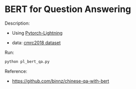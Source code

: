 # BERT for Question Answering



Description:

* Using [Pytorch-Lightning](https://pytorch-lightning.readthedocs.io/en/latest/)

* data: [cmrc2018 dataset](https://github.com/ymcui/cmrc2018)



Run:

```bash
python pl_bert_qa.py
```



Reference:

* https://github.com/binnz/chinese-qa-with-bert
